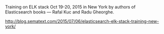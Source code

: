 Training on ELK stack Oct 19-20, 2015 in New York
by authors of Elasticsearch books — Rafal Kuc and Radu Gheorghe.

http://blog.sematext.com/2015/07/06/elasticsearch-elk-stack-training-new-york/

